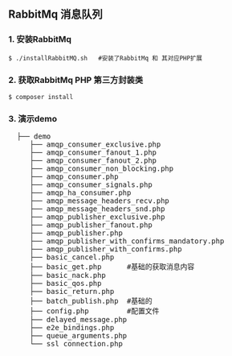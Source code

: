 ## RabbitMq 消息队列

### 1. 安装RabbitMq
```
$ ./installRabbitMQ.sh   #安装了RabbitMq 和 其对应PHP扩展
```

### 2. 获取RabbitMq PHP 第三方封装类
```
$ composer install
```

### 3. 演示demo
<pre>
  ├── demo
     ├── amqp_consumer_exclusive.php
     ├── amqp_consumer_fanout_1.php
     ├── amqp_consumer_fanout_2.php
     ├── amqp_consumer_non_blocking.php
     ├── amqp_consumer.php
     ├── amqp_consumer_signals.php
     ├── amqp_ha_consumer.php
     ├── amqp_message_headers_recv.php
     ├── amqp_message_headers_snd.php
     ├── amqp_publisher_exclusive.php
     ├── amqp_publisher_fanout.php
     ├── amqp_publisher.php
     ├── amqp_publisher_with_confirms_mandatory.php
     ├── amqp_publisher_with_confirms.php
     ├── basic_cancel.php
     ├── basic_get.php      #基础的获取消息内容
     ├── basic_nack.php
     ├── basic_qos.php
     ├── basic_return.php
     ├── batch_publish.php  #基础的
     ├── config.php         #配置文件
     ├── delayed_message.php
     ├── e2e_bindings.php
     ├── queue_arguments.php
     └── ssl_connection.php
</pre>
